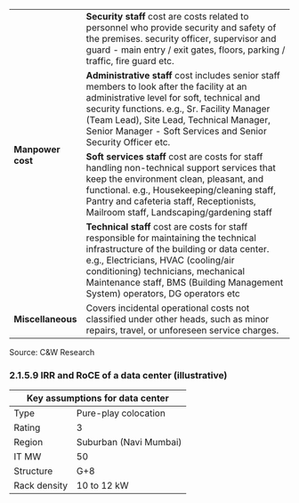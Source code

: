 <table><tr><td rowspan="4"><strong>Manpower cost</strong></td><td><strong>Security staff</strong> cost are costs related to personnel who provide security and safety of the premises. security officer, supervisor and guard - main entry / exit gates, floors, parking / traffic, fire guard etc.</td></tr><tr><td><strong>Administrative staff</strong> cost includes senior staff members to look after the facility at an administrative level for soft, technical and security functions. e.g., Sr. Facility Manager (Team Lead), Site Lead, Technical Manager, Senior Manager - Soft Services and Senior Security Officer etc.</td></tr><tr><td><strong>Soft services staff</strong> cost are costs for staff handling non-technical support services that keep the environment clean, pleasant, and functional. e.g., Housekeeping/cleaning staff, Pantry and cafeteria staff, Receptionists, Mailroom staff, Landscaping/gardening staff</td></tr><tr><td><strong>Technical staff</strong> cost are costs for staff responsible for maintaining the technical infrastructure of the building or data center. e.g., Electricians, HVAC (cooling/air conditioning) technicians, mechanical Maintenance staff, BMS (Building Management System) operators, DG operators etc</td></tr><tr><td><strong>Miscellaneous</strong></td><td>Covers incidental operational costs not classified under other heads, such as minor repairs, travel, or unforeseen service charges.</td></tr></table>

Source: C&W Research

### 2.1.5.9 IRR and RoCE of a data center (illustrative)

<table><thead><tr><th colspan="2">Key assumptions for data center</th></tr></thead><tbody><tr><td>Type</td><td>Pure-play colocation</td></tr><tr><td>Rating</td><td>3</td></tr><tr><td>Region</td><td>Suburban (Navi Mumbai)</td></tr><tr><td>IT MW</td><td>50</td></tr><tr><td>Structure</td><td>G+8</td></tr><tr><td>Rack density</td><td>10 to 12 kW</td></tr></tbody></table>